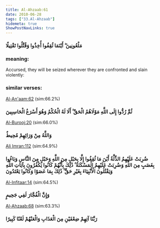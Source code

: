 ```yaml
---
title: Al-Ahzaab:61
date: 2010-06-28
tags: ["33.Al-Ahzaab"]
hidemeta: true 
ShowPostNavLinks: true 
---
```

### مَلْعُونِينَ ۖ أَيْنَمَا ثُقِفُوا أُخِذُوا وَقُتِّلُوا تَقْتِيلًا
### meaning: 
Accursed, they will be seized wherever they are confronted and slain violently:
### similar verses: 

[Al-An'aam:62](/6/62) (sim:66.2%)

### ثُمَّ رُدُّوا إِلَى اللَّهِ مَوْلَاهُمُ الْحَقِّ ۚ أَلَا لَهُ الْحُكْمُ وَهُوَ أَسْرَعُ الْحَاسِبِينَ

[Al-Burooj:20](/85/20) (sim:66.0%)

### وَاللَّهُ مِنْ وَرَائِهِمْ مُحِيطٌ

[Ali Imran:112](/3/112) (sim:64.9%)

### ضُرِبَتْ عَلَيْهِمُ الذِّلَّةُ أَيْنَ مَا ثُقِفُوا إِلَّا بِحَبْلٍ مِنَ اللَّهِ وَحَبْلٍ مِنَ النَّاسِ وَبَاءُوا بِغَضَبٍ مِنَ اللَّهِ وَضُرِبَتْ عَلَيْهِمُ الْمَسْكَنَةُ ۚ ذَٰلِكَ بِأَنَّهُمْ كَانُوا يَكْفُرُونَ بِآيَاتِ اللَّهِ وَيَقْتُلُونَ الْأَنْبِيَاءَ بِغَيْرِ حَقٍّ ۚ ذَٰلِكَ بِمَا عَصَوْا وَكَانُوا يَعْتَدُونَ

[Al-Infitaar:14](/82/14) (sim:64.5%)

### وَإِنَّ الْفُجَّارَ لَفِي جَحِيمٍ

[Al-Ahzaab:68](/33/68) (sim:63.3%)

### رَبَّنَا آتِهِمْ ضِعْفَيْنِ مِنَ الْعَذَابِ وَالْعَنْهُمْ لَعْنًا كَبِيرًا

